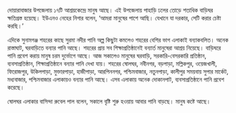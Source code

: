 দোয়ারাবাজার উপজেলায় ১৭টি আশ্রয়কেন্দ্রে মানুষ আছে। এই উপজেলায় পাহাড়ি ঢলের তোড়ে শতাধিক বাড়িঘর ক্ষতিগ্রস্ত হয়েছে। ইউএনও নেহের নিগার বলেন, ‘আমরা মানুষের পাশে আছি। যেখানে যা দরকার, সেটি করার চেষ্টা করছি।’

এদিকে সুনামগঞ্জ শহরের কাছে সুরমা নদীর পানি অল্প কিছুটা কমলেও শহরের বেশির ভাগ এলাকাই বন্যাকবলিত। অনেক রাস্তাঘাট, ঘরবাড়িতে বন্যার পানি আছে। শহরের প্রায় সব শিক্ষাপ্রতিষ্ঠানেই বন্যার্ত মানুষেরা আশ্রয় নিয়েছে। বাড়িঘরে পানি প্রবেশ করায় মানুষ চরম দুর্ভোগে আছে। আজ সকালেও মানুষের ঘরবাড়ি, সরকারি-বেসরকারি প্রতিষ্ঠান, ব্যবসাপ্রতিষ্ঠান, শিক্ষাপ্রতিষ্ঠানে বন্যার পানি দেখা যায়। শহরের ষোলঘর, নবীনগর, বড়পাড়া, মল্লিকপুর, ওয়েজখালী, ফিরোজপুর, উকিলপাড়া, মুক্তারপাড়া, হাজীপাড়া, আরপিননগর, পশ্চিমবাজার, নতুনপাড়া, কালীপুর সময়বায় সুপার মার্কেট, মধ্যবাজার, পশ্চিমবাজার এলাকায়ও বন্যার পানি আছে। এসব এলাকায় অনেক দোকানপাট, ব্যবসাপ্রতিষ্ঠানে পানি প্রবেশ করেছে।

ষোলঘর এলাকার বাসিন্দা রুবেল পাল বলেন, সকালে বৃষ্টি শুরু হওয়ায় আবার পানি বাড়ছে। মানুষ কষ্টে আছে।
